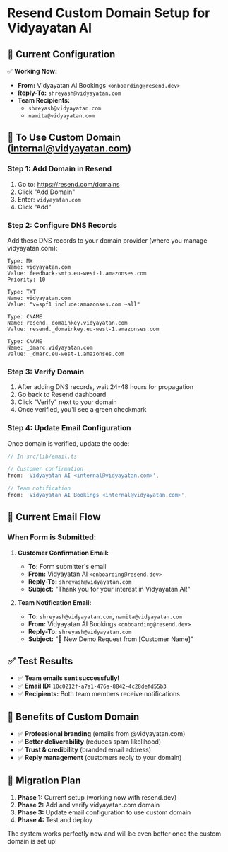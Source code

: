 # Resend Custom Domain Setup for Vidyayatan AI

## 🎯 **Current Configuration**

✅ **Working Now:**
- **From:** Vidyayatan AI Bookings `<onboarding@resend.dev>`
- **Reply-To:** `shreyash@vidyayatan.com`
- **Team Recipients:** 
  - `shreyash@vidyayatan.com`
  - `namita@vidyayatan.com`

## 🔧 **To Use Custom Domain (internal@vidyayatan.com)**

### **Step 1: Add Domain in Resend**

1. Go to: https://resend.com/domains
2. Click "Add Domain"
3. Enter: `vidyayatan.com`
4. Click "Add"

### **Step 2: Configure DNS Records**

Add these DNS records to your domain provider (where you manage vidyayatan.com):

```
Type: MX
Name: vidyayatan.com
Value: feedback-smtp.eu-west-1.amazonses.com
Priority: 10

Type: TXT
Name: vidyayatan.com
Value: "v=spf1 include:amazonses.com ~all"

Type: CNAME
Name: resend._domainkey.vidyayatan.com
Value: resend._domainkey.eu-west-1.amazonses.com

Type: CNAME  
Name: _dmarc.vidyayatan.com
Value: _dmarc.eu-west-1.amazonses.com
```

### **Step 3: Verify Domain**

1. After adding DNS records, wait 24-48 hours for propagation
2. Go back to Resend dashboard
3. Click "Verify" next to your domain
4. Once verified, you'll see a green checkmark

### **Step 4: Update Email Configuration**

Once domain is verified, update the code:

```typescript
// In src/lib/email.ts

// Customer confirmation
from: 'Vidyayatan AI <internal@vidyayatan.com>',

// Team notification  
from: 'Vidyayatan AI Bookings <internal@vidyayatan.com>',
```

## 📧 **Current Email Flow**

### **When Form is Submitted:**

1. **Customer Confirmation Email:**
   - **To:** Form submitter's email
   - **From:** Vidyayatan AI `<onboarding@resend.dev>`
   - **Reply-To:** `shreyash@vidyayatan.com`
   - **Subject:** "Thank you for your interest in Vidyayatan AI!"

2. **Team Notification Email:**
   - **To:** `shreyash@vidyayatan.com`, `namita@vidyayatan.com`
   - **From:** Vidyayatan AI Bookings `<onboarding@resend.dev>`
   - **Reply-To:** `shreyash@vidyayatan.com`
   - **Subject:** "🚀 New Demo Request from [Customer Name]"

## ✅ **Test Results**

- ✅ **Team emails sent successfully!**
- ✅ **Email ID:** `10c0212f-a7a1-476a-8842-4c28defd55b3`
- ✅ **Recipients:** Both team members receive notifications

## 🚀 **Benefits of Custom Domain**

- ✅ **Professional branding** (emails from @vidyayatan.com)
- ✅ **Better deliverability** (reduces spam likelihood)
- ✅ **Trust & credibility** (branded email address)
- ✅ **Reply management** (customers reply to your domain)

## 🔄 **Migration Plan**

1. **Phase 1:** Current setup (working now with resend.dev)
2. **Phase 2:** Add and verify vidyayatan.com domain
3. **Phase 3:** Update email configuration to use custom domain
4. **Phase 4:** Test and deploy

The system works perfectly now and will be even better once the custom domain is set up! 